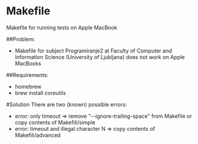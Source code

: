 # Makefile
Makefile for running tests on Apple MacBook

##Problem: 
  - Makefile for subject Programiranje2 at Faculty of Computer and Information Science (University of Ljubljana) does not work on Apple MacBooks

##Requirements:
  - homebrew
  - brew install coreutils
 
#Solution
There are two (known) possible errors:
   - error: only timeout => remove "--ignore-trailing-space" from Makefile or copy contents of Makefili/simple
   - error: timeout and illegal character N => copy contents of Makefili/advanced
 
